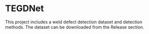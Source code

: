 # TEGDNet
This project includes a weld defect detection dataset and detection methods.
The dataset can be downloaded from the Release section.
